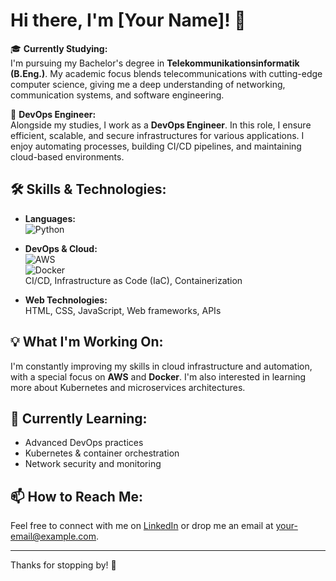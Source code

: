 # Hi there, I'm [Your Name]! 👋

🎓 **Currently Studying:**  
I'm pursuing my Bachelor's degree in **Telekommunikationsinformatik (B.Eng.)**. My academic focus blends telecommunications with cutting-edge computer science, giving me a deep understanding of networking, communication systems, and software engineering.

💼 **DevOps Engineer:**  
Alongside my studies, I work as a **DevOps Engineer**. In this role, I ensure efficient, scalable, and secure infrastructures for various applications. I enjoy automating processes, building CI/CD pipelines, and maintaining cloud-based environments.

## 🛠️ Skills & Technologies:

- **Languages:**  
  ![Python](https://img.shields.io/badge/Python-3776AB?style=flat&logo=python&logoColor=white)

- **DevOps & Cloud:**  
  ![AWS](https://img.shields.io/badge/AWS-232F3E?style=flat&logo=amazon-aws&logoColor=white)  
  ![Docker](https://img.shields.io/badge/Docker-2496ED?style=flat&logo=docker&logoColor=white)  
  CI/CD, Infrastructure as Code (IaC), Containerization

- **Web Technologies:**  
  HTML, CSS, JavaScript, Web frameworks, APIs

## 💡 What I'm Working On:
I'm constantly improving my skills in cloud infrastructure and automation, with a special focus on **AWS** and **Docker**. I'm also interested in learning more about Kubernetes and microservices architectures.

## 🌱 Currently Learning:
- Advanced DevOps practices
- Kubernetes & container orchestration
- Network security and monitoring

## 📫 How to Reach Me:
Feel free to connect with me on [LinkedIn](your-linkedin-url) or drop me an email at your-email@example.com.

---

Thanks for stopping by! 🚀
